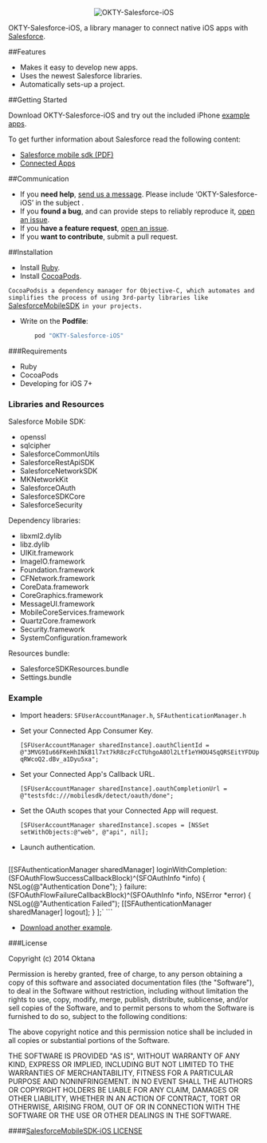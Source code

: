 <p align="center" >
  <img src="http://www.oktana.io/drive/okty-salesforce-ios-header.png" alt="OKTY-Salesforce-iOS" title="OKTY-Salesforce-iOS">
</p>

OKTY-Salesforce-iOS, a library manager to connect native iOS apps with [Salesforce](https://www.salesforce.com).


##Features
- Makes it easy to develop new apps.
- Uses the newest Salesforce libraries.
- Automatically sets-up a project.

##Getting Started

Download OKTY-Salesforce-iOS and try out the included iPhone [example apps](https://github.com/Oktana/OKTY-Salesforce-iOS/tree/master/ExampleOktyPod).

To get further information about Salesforce read the following content: 
- [Salesforce mobile sdk (PDF)](https://raw.githubusercontent.com/forcedotcom/SalesforceMobileSDK-Shared/master/doc/mobile_sdk.pdf) 
- [Connected Apps](https://developer.salesforce.com/page/Connected_Apps)

##Communication

- If you **need help**, [send us a message](mailto:mathias@oktana.io). Please include ‘OKTY-Salesforce-iOS’ in the subject .
- If you **found a bug**, and can provide steps to reliably reproduce it, [open an issue](mailto:mathias@oktana.io).
- If you **have a feature request**, [open an issue](mailto:mathias@oktana.io).
- If you **want to contribute**, submit a pull request. 

##Installation
- Install [Ruby](https://www.ruby-lang.org/en/installation/).
- Install [CocoaPods](http://cocoapods.org/).

`CocoaPodsis a dependency manager for Objective-C, which automates and simplifies the process of using 3rd-party libraries like `[SalesforceMobileSDK](https://github.com/forcedotcom/SalesforceMobileSDK-iOS-Distribution) `in your projects.`
- Write on the **Podfile**:

    ```ruby 
        pod "OKTY-Salesforce-iOS" 
    ```

###Requirements
 - Ruby
 - CocoaPods
 - Developing for iOS 7+

### Libraries and Resources

Salesforce Mobile SDK:
- openssl 
- sqlcipher 
- SalesforceCommonUtils 
- SalesforceRestApiSDK
- SalesforceNetworkSDK 
- MKNetworkKit
- SalesforceOAuth
- SalesforceSDKCore
- SalesforceSecurity

Dependency libraries:
- libxml2.dylib
- libz.dylib
- UIKit.framework
- ImageIO.framework
- Foundation.framework
- CFNetwork.framework
- CoreData.framework
- CoreGraphics.framework
- MessageUI.framework
- MobileCoreServices.framework
- QuartzCore.framework
- Security.framework
- SystemConfiguration.framework

Resources bundle:
- SalesforceSDKResources.bundle
- Settings.bundle

### Example

- Import headers: `SFUserAccountManager.h`, `SFAuthenticationManager.h`

- Set your Connected App Consumer Key.

    `[SFUserAccountManager sharedInstance].oauthClientId = @"3MVG9Iu66FKeHhINkB1l7xt7kR8czFcCTUhgoA8Ol2Ltf1eYHOU4SqQRSEitYFDUpqRWcoQ2.dBv_a1Dyu5xa";`

- Set your Connected App's Callback URL.

    `[SFUserAccountManager sharedInstance].oauthCompletionUrl = @"testsfdc:///mobilesdk/detect/oauth/done";`

- Set the OAuth scopes that your Connected App will request.

    `[SFUserAccountManager sharedInstance].scopes = [NSSet setWithObjects:@"web", @"api", nil];`

- Launch authentication.

    ```
[[SFAuthenticationManager sharedManager]
    loginWithCompletion:(SFOAuthFlowSuccessCallbackBlock)^(SFOAuthInfo *info) {
        NSLog(@"Authentication Done");
    }
    failure:(SFOAuthFlowFailureCallbackBlock)^(SFOAuthInfo *info, NSError *error) {
        NSLog(@"Authentication Failed");
       [[SFAuthenticationManager sharedManager] logout];
    }
];`
    ```
- [Download another example](https://github.com/Oktana/OKTY-Salesforce-iOS/tree/master/ExampleOktyPod).

###License

Copyright (c) 2014 Oktana

Permission is hereby granted, free of charge, to any person obtaining a 
copy of this software and associated documentation files (the "Software"), 
to deal in the Software without restriction, including without limitation
the rights to use, copy, modify, merge, publish, distribute, sublicense, 
and/or sell copies of the Software, and to permit persons to whom the 
Software is furnished to do so, subject to the following conditions:


The above copyright notice and this permission notice shall be included 
in all copies or substantial portions of the Software.


THE SOFTWARE IS PROVIDED "AS IS", WITHOUT WARRANTY OF ANY KIND, EXPRESS 
OR IMPLIED, INCLUDING BUT NOT LIMITED TO THE WARRANTIES OF MERCHANTABILITY, 
FITNESS FOR A PARTICULAR PURPOSE AND NONINFRINGEMENT. IN NO EVENT SHALL THE 
AUTHORS OR COPYRIGHT HOLDERS BE LIABLE FOR ANY CLAIM, DAMAGES OR OTHER 
LIABILITY, WHETHER IN AN ACTION OF CONTRACT, TORT OR OTHERWISE, ARISING FROM, 
OUT OF OR IN CONNECTION WITH THE SOFTWARE OR THE USE OR OTHER DEALINGS IN 
THE SOFTWARE.


####[SalesforceMobileSDK-iOS LICENSE](https://github.com/forcedotcom/SalesforceMobileSDK-iOS/blob/master/LICENSE.md)

